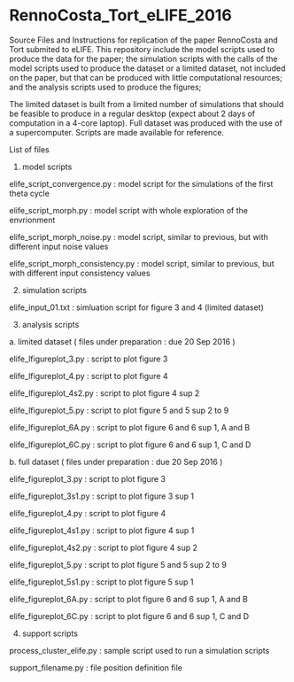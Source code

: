 # RennoCosta_Tort_eLIFE_2016

Source Files and Instructions for replication of the paper RennoCosta and Tort submited to eLIFE. This repository include the model scripts used to produce the data for the paper; the simulation scripts with the calls of the model scripts used to produce the dataset or a limited dataset, not included on the paper, but that can be produced with little computational resources; and the analysis scripts used to produce the figures;

The limited dataset is built from a limited number of simulations that should be feasible to produce in a regular desktop (expect about 2 days of computation in a 4-core laptop). Full dataset was produced with the use of a supercomputer. Scripts are made available for reference.


List of files

1) model scripts


elife_script_convergence.py       : model script for the simulations of the first theta cycle

elife_script_morph.py             : model script with whole exploration of the envrionment

elife_script_morph_noise.py       : model script, similar to previous, but with different input noise values

elife_script_morph_consistency.py : model script, similar to previous, but with different input consistency values


2) simulation scripts

elife_input_01.txt      :   simluation script for figure 3 and 4 (limited dataset)


3) analysis scripts


a. limited dataset ( files under preparation : due 20 Sep 2016 )


elife_lfigureplot_3.py    : script to plot figure 3 

elife_lfigureplot_4.py     : script to plot figure 4

elife_lfigureplot_4s2.py   : script to plot figure 4 sup 2

elife_lfigureplot_5.py     : script to plot figure 5 and 5 sup 2 to 9

elife_lfigureplot_6A.py    : script to plot figure 6 and 6 sup 1, A and B

elife_lfigureplot_6C.py    : script to plot figure 6 and 6 sup 1, C and D


b. full dataset ( files under preparation : due 20 Sep 2016 )


elife_figureplot_3.py     : script to plot figure 3

elife_figureplot_3s1.py   : script to plot figure 3 sup 1

elife_figureplot_4.py     : script to plot figure 4

elife_figureplot_4s1.py   : script to plot figure 4 sup 1

elife_figureplot_4s2.py   : script to plot figure 4 sup 2

elife_figureplot_5.py     : script to plot figure 5 and 5 sup 2 to 9

elife_figureplot_5s1.py   : script to plot figure 5 sup 1

elife_figureplot_6A.py    : script to plot figure 6 and 6 sup 1, A and B

elife_figureplot_6C.py    : script to plot figure 6 and 6 sup 1, C and D

4) support scripts

process_cluster_elife.py   : sample script used to run a simulation scripts

support_filename.py        : file position definition file



